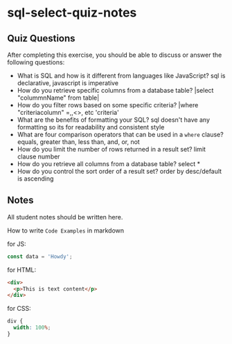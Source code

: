 # sql-select-quiz-notes

## Quiz Questions

After completing this exercise, you should be able to discuss or answer the following questions:

- What is SQL and how is it different from languages like JavaScript?
  sql is declarative, javascript is imperative
- How do you retrieve specific columns from a database table?
  |select "colummnName" from table|
- How do you filter rows based on some specific criteria?
  |where "criteriacolumn" =,,<>, etc 'criteria'
- What are the benefits of formatting your SQL?
  sql doesn't have any formatting so its for readability and consistent style
- What are four comparison operators that can be used in a `where` clause?
  equals, greater than, less than, and, or, not
- How do you limit the number of rows returned in a result set?
  limit clause number
- How do you retrieve all columns from a database table?
  select \*
- How do you control the sort order of a result set?
  order by desc/default is ascending

## Notes

All student notes should be written here.

How to write `Code Examples` in markdown

for JS:

```javascript
const data = 'Howdy';
```

for HTML:

```html
<div>
  <p>This is text content</p>
</div>
```

for CSS:

```css
div {
  width: 100%;
}
```

